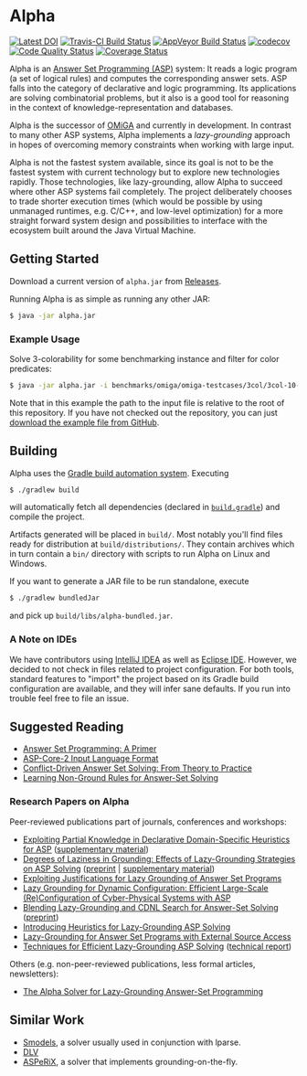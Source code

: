 # Alpha

[![Latest DOI](https://zenodo.org/badge/62882005.svg)](https://zenodo.org/badge/latestdoi/62882005)
[![Travis-CI Build Status](https://travis-ci.com/alpha-asp/Alpha.svg?branch=master)](https://travis-ci.com/alpha-asp/Alpha)
[![AppVeyor Build Status](https://ci.appveyor.com/api/projects/status/github/alpha-asp/alpha?svg=true&branch=master)](https://ci.appveyor.com/project/lorenzleutgeb/alpha)
[![codecov](https://codecov.io/gh/alpha-asp/Alpha/branch/master/graph/badge.svg)](https://codecov.io/gh/alpha-asp/Alpha)
[![Code Quality Status](https://codebeat.co/badges/10b609be-9774-42a1-b7fe-2bb64382744d)](https://codebeat.co/projects/github-com-alpha-asp-alpha-master)
[![Coverage Status](https://coveralls.io/repos/github/alpha-asp/Alpha/badge.svg?branch=master)](https://coveralls.io/github/alpha-asp/Alpha?branch=master)

Alpha is an [Answer Set Programming (ASP)](https://en.wikipedia.org/wiki/Answer_set_programming) system: It reads a
logic program (a set of logical rules) and computes the corresponding answer sets. ASP falls into the category of
declarative and logic programming. Its applications are solving combinatorial problems, but it also is a good tool for
reasoning in the context of knowledge-representation and databases.

Alpha is the successor of [OMiGA](http://www.kr.tuwien.ac.at/research/systems/omiga/) and currently in development.
In contrast to many other ASP systems, Alpha implements a *lazy-grounding* approach in hopes of overcoming memory
constraints when working with large input.

Alpha is not the fastest system available, since its goal is not to be the fastest system with current technology but
to explore new technologies rapidly. Those technologies, like lazy-grounding, allow Alpha to succeed where other ASP
systems fail completely. The project deliberately chooses to trade shorter execution times (which would be possible by
using unmanaged runtimes, e.g. C/C++, and low-level optimization) for a more straight forward system design and
possibilities to interface with the ecosystem built around the Java Virtual Machine.

## Getting Started

Download a current version of `alpha.jar` from [Releases](https://github.com/alpha-asp/Alpha/releases).

Running Alpha is as simple as running any other JAR:

```bash
$ java -jar alpha.jar
```

### Example Usage

Solve 3-colorability for some benchmarking instance and filter for color predicates:

```bash
$ java -jar alpha.jar -i benchmarks/omiga/omiga-testcases/3col/3col-10-18.txt -fblue -fred -fgreen
```

Note that in this example the path to the input file is relative to the root of this repository. If you have not checked out the repository, you can just [download the example file from GitHub](/benchmarks/omiga/omiga-testcases/3col/3col-10-18.txt).

## Building

Alpha uses the [Gradle build automation system](https://gradle.org). Executing

```bash
$ ./gradlew build
```

will automatically fetch all dependencies (declared in [`build.gradle`](build.gradle)) and compile the project.

Artifacts generated will be placed in `build/`. Most notably you'll find files ready for distribution at
`build/distributions/`. They contain archives which in turn contain a `bin/` directory with scripts to run Alpha on Linux
and Windows.

If you want to generate a JAR file to be run standalone, execute

```bash
$ ./gradlew bundledJar
```

and pick up `build/libs/alpha-bundled.jar`.

### A Note on IDEs

We have contributors using [IntelliJ IDEA](https://www.jetbrains.com/idea/) as well as [Eclipse IDE](https://www.eclipse.org/).
However, we decided to not check in files related to project configuration. For both tools, standard features to "import"
the project based on its Gradle build configuration are available, and they will infer sane defaults. If you
run into trouble feel free to file an issue.

## Suggested Reading

 * [Answer Set Programming: A Primer](http://www.kr.tuwien.ac.at/staff/tkren/pub/2009/rw2009-asp.pdf)
 * [ASP-Core-2 Input Language Format](https://www.mat.unical.it/aspcomp2013/files/ASP-CORE-2.01c.pdf)
 * [Conflict-Driven Answer Set Solving: From Theory to Practice](http://www.cs.uni-potsdam.de/wv/pdfformat/gekasc12c.pdf)
 * [Learning Non-Ground Rules for Answer-Set Solving](http://kr.irlab.org/sites/10.56.35.200.gttv13/files/gttv13.pdf#page=31)

### Research Papers on Alpha

Peer-reviewed publications part of journals, conferences and workshops:

 * [Exploiting Partial Knowledge in Declarative Domain-Specific Heuristics for ASP](https://doi.org/10.4204/EPTCS.306.9) ([supplementary material](https://git-ainf.aau.at/DynaCon/website/tree/master/supplementary_material/2019_ICLP_Domain-Specific_Heuristics))
 * [Degrees of Laziness in Grounding: Effects of Lazy-Grounding Strategies on ASP Solving](https://doi.org/10.1007/978-3-030-20528-7_22) ([preprint](https://arxiv.org/abs/1903.12510) | [supplementary material](https://git-ainf.aau.at/DynaCon/website/tree/master/supplementary_material/2019_LPNMR_Degrees_of_Laziness))
 * [Exploiting Justifications for Lazy Grounding of Answer Set Programs](https://doi.org/10.24963/ijcai.2018/240)
 * [Lazy Grounding for Dynamic Configuration: Efficient Large-Scale (Re)Configuration of Cyber-Physical Systems with ASP](https://doi.org/10.1007/s13218-018-0536-x)
 * [Blending Lazy-Grounding and CDNL Search for Answer-Set Solving](https://doi.org/10.1007/978-3-319-61660-5_17) ([preprint](http://www.kr.tuwien.ac.at/research/systems/alpha/blending_lazy_grounding.pdf))
 * [Introducing Heuristics for Lazy-Grounding ASP Solving](https://sites.google.com/site/paoasp2017/Taupe-et-al.pdf)
 * [Lazy-Grounding for Answer Set Programs with External Source Access](https://doi.org/10.24963/ijcai.2017/141)
 * [Techniques for Efficient Lazy-Grounding ASP Solving](https://doi.org/10.1007/978-3-030-00801-7_9) ([technical report](https://www.uni-wuerzburg.de/fileadmin/10030100/Publications/TR_Declare17.pdf#page=131))

Others (e.g. non-peer-reviewed publications, less formal articles, newsletters):

 * [The Alpha Solver for Lazy-Grounding Answer-Set Programming](https://www.cs.nmsu.edu/ALP/2019/04/the-alpha-solver-for-lazy-grounding-answer-set-programming/)

## Similar Work

 * [Smodels](http://www.tcs.hut.fi/Software/smodels/), a solver usually used in conjunction with lparse.
 * [DLV](http://www.dlvsystem.com/dlv/)
 * [ASPeRiX](http://www.info.univ-angers.fr/pub/claire/asperix/), a solver that implements grounding-on-the-fly.

